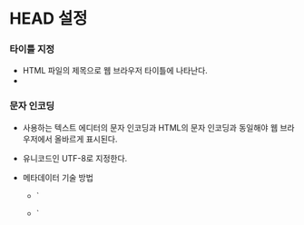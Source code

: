 # HEAD 설정

### 타이틀 지정

- HTML 파일의 제목으로 웹 브라우저 타이틀에 나타난다.
-   <title> 웹 페이지 제목 </title>



### 문자 인코딩

- 사용하는 텍스트 에디터의 문자 인코딩과 HTML의 문자 인코딩과 동일해야 웹 브라우저에서 올바르게 표시된다.

- 유니코드인 UTF-8로 지정한다.

- 메타데이터 기술 방법

  - `<meta name="description" content="HTML5와 Javascript 학습콘텐츠">

  - `<meta name="keywords" content="HTML5, CSS, JavaScript">